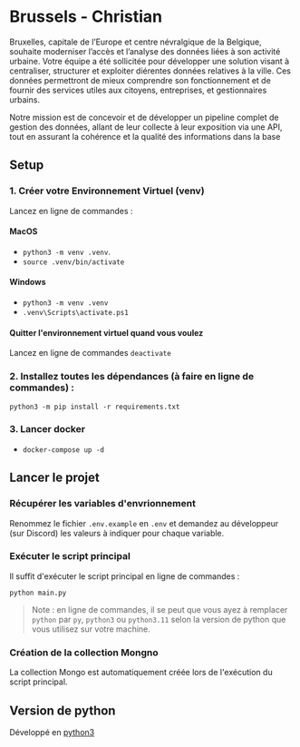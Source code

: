 # Brussels - Christian

Bruxelles, capitale de l’Europe et centre névralgique de la Belgique, souhaite moderniser l’accès et
l’analyse des données liées à son activité urbaine. Votre équipe a été sollicitée pour développer une
solution visant à centraliser, structurer et exploiter diérentes données relatives à la ville. Ces
données permettront de mieux comprendre son fonctionnement et de fournir des services utiles aux
citoyens, entreprises, et gestionnaires urbains.

Notre mission est de concevoir et de développer un pipeline complet de gestion des données, allant
de leur collecte à leur exposition via une API, tout en assurant la cohérence et la qualité des
informations dans la base

## Setup

### 1. Créer votre Environnement Virtuel (venv)

Lancez en ligne de commandes :

#### MacOS

- `python3 -m venv .venv`.
- `source .venv/bin/activate`

#### Windows

- `python3 -m venv .venv`
- `.venv\Scripts\activate.ps1`

#### Quitter l'environnement virtuel quand vous voulez

Lancez en ligne de commandes `deactivate`

### 2. Installez toutes les dépendances (à faire en ligne de commandes) :

`python3 -m pip install -r requirements.txt`

### 3. Lancer docker

- `docker-compose up -d`

## Lancer le projet

### Récupérer les variables d'envrionnement

Renommez le fichier `.env.example` en `.env` et demandez au développeur (sur Discord) les valeurs à indiquer pour chaque variable.

### Exécuter le script principal

Il suffit d'exécuter le script principal en ligne de commandes :

`python main.py`

> Note : en ligne de commandes, il se peut que vous ayez à remplacer `python` par `py`, `python3` ou `python3.11` selon la version de python que vous utilisez sur votre machine.

### Création de la collection Mongno

La collection Mongo est automatiquement créée lors de l'exécution du script principal.

## Version de python

Développé en [python3](https://www.python.org/download/releases/3.0/)
